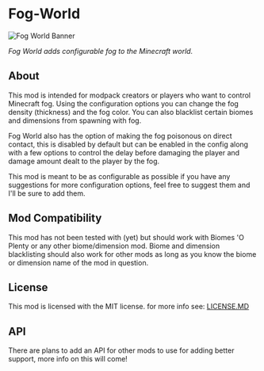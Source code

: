 # Fog-World

![Fog World Banner](https://github.com/Hennamann/Fog-World/blob/1.18.1-porting/src/main/resources/banner.png?raw=true)

*Fog World adds configurable fog to the Minecraft world.*

## About

This mod is intended for modpack creators or players who want to control Minecraft fog. Using the configuration options you can change the fog density (thickness) and the fog color. You can also blacklist certain biomes and dimensions from spawning with fog. 

Fog World also has the option of making the fog poisonous on direct contact, this is disabled by default but can be enabled in the config along with a few options to control the delay before damaging the player and damage amount dealt to the player by the fog.

This mod is meant to be as configurable as possible if you have any suggestions for more configuration options, feel free to suggest them and I'll be sure to add them.

## Mod Compatibility

This mod has not been tested with (yet) but should work with Biomes 'O Plenty or any other biome/dimension mod. Biome and dimension blacklisting should also work for other mods as long as you know the biome or dimension name of the mod in question. 

## License

This mod is licensed with the MIT license.
for more info see: [LICENSE.MD](LICENSE.MD)

## API
There are plans to add an API for other mods to use for adding better support, more info on this will come!
